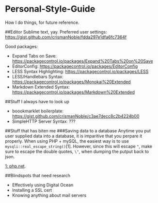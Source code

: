 # Personal-Style-Guide
How I do things, for future reference.

##Editor
Sublime text, yay. Preferred user settings: https://gist.github.com/crismanNoble/fdda297e1dfa6fc7364f

Good packages:
* Expand Tabs on Save: https://packagecontrol.io/packages/Expand%20Tabs%20on%20Save
* EditorConfig: https://packagecontrol.io/packages/EditorConfig
* LESS Syntax Highlighting: https://packagecontrol.io/packages/LESS
* LESS/Handlebars Syntax: https://packagecontrol.io/packages/Monokai%20Extended
* Markdown Extended Syntax: https://packagecontrol.io/packages/Markdown%20Extended

 
##Stuff I always have to look up
* boookmarklet boilerplate: https://gist.github.com/crismanNoble/c3ae7decc8c2b4224b00
* SimpleHTTP Server Syntax: ???

##Stuff that has biten me
###Saving data to a database
Anytime you put user supplied data into a database, it is imparitive that you perpare it properly. When using PHP + mySQL, the easiest way is to use `mysqli::real_escape_string()`[1]. However, since this will escape `"`, make sure to escape the double quotes, `\"`, when dumping the putput back to json.

[1: php.net](http://php.net/manual/en/mysqli.real-escape-string.php).

##Blindspots that need research
* Effectively using Digital Ocean
* Installing a SSL cert
* Knowing anything about mail servers

